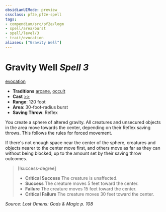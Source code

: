 ```yaml
---
obsidianUIMode: preview
cssclass: pf2e,pf2e-spell
tags:
- compendium/src/pf2e/logm
- spell/area/burst
- spell/level/3
- trait/evocation
aliases: ["Gravity Well"]
---
```

# Gravity Well *Spell 3*   
[evocation](evocation.md "Evocation School Trait")  

- **Traditions** [arcane](arcane.md "Arcane Tradition Trait"), [occult](occult.md "Occult Tradition Trait")
- **Cast** [>>](chapter-9-playing-the-game.md#Actions "Two-Action") 
- **Range**: 120 foot
- **Area**: 30-foot-radius burst
- **Saving Throw**: Reflex

You create a sphere of altered gravity. All creatures and unsecured objects in the area move towards the center, depending on their Reflex saving throws. This follows the rules for forced movement.

If there's not enough space near the center of the sphere, creatures and objects nearer to the center move first, and others move as far as they can without being blocked, up to the amount set by their saving throw outcomes.

> [!success-degree] 
> - **Critical Success** The creature is unaffected.
> - **Success** The creature moves 5 feet toward the center.
> - **Failure** The creature moves 15 feet toward the center.
> - **Critical Failure** The creature moves 30 feet toward the center.

*Source: Lost Omens: Gods & Magic p. 108*